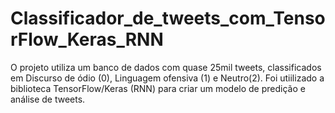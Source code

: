 # Classificador_de_tweets_com_TensorFlow_Keras_RNN
O projeto utiliza um banco de dados com quase 25mil tweets, classificados em Discurso de ódio (0), Linguagem ofensiva (1) e Neutro(2).
Foi utiilizado a biblioteca TensorFlow/Keras (RNN) para criar um modelo de predição e análise de tweets. 
